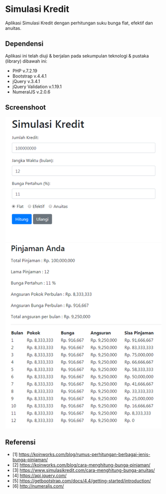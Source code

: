 # Simulasi Kredit
Aplikasi Simulasi Kredit dengan perhitungan suku bunga flat, efektif dan anuitas.


## Dependensi
Aplikasi ini telah diuji & berjalan pada sekumpulan teknologi & pustaka (library) dibawah ini:

- PHP v.7.2.19
- Bootstrap v.4.4.1
- jQuery v.3.4.1
- jQuery Validation v.1.19.1
- NumeralJS v.2.0.6


## Screenshoot
![Image Preview 1](https://github.com/Avsholeh/simulasi-kredit/blob/master/assets/preview1.PNG)
![Image Preview 1](https://github.com/Avsholeh/simulasi-kredit/blob/master/assets/preview2.PNG)


## Referensi
- [1] https://koinworks.com/blog/rumus-perhitungan-berbagai-jenis-bunga-pinjaman/
- [2] https://koinworks.com/blog/cara-menghitung-bunga-pinjaman/
- [3] https://www.simulasikredit.com/cara-menghitung-bunga-anuitas/
- [4] https://api.jquery.com/
- [5] https://getbootstrap.com/docs/4.4/getting-started/introduction/
- [6] http://numeraljs.com/ 
